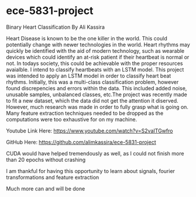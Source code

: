 # ece-5831-project

Binary Heart Classification By Ali Kassira 

Heart Disease is known to be the one killer in the world. This could potentially change with newer technologies in the world. Heart rhythms may quickly be identified with the aid of modern technology, such as wearable devices which could identify an at-risk patient if their heartbeat is normal or not. In todays society, this could be achievable with the proper resources avaialble. I intend to classify heartbeats with an LSTM model. This project was intended to apply an LSTM model in order to classify heart beat rhythms. Initially, this was a multi-class classification problem, however found discrepencies and errors within the data. This included added noise, unusable samples, unbalanced classes, etc.The project was recently made to fit a new dataset, which the data did not get the attention it diserved. However, much research was made in order to fully grasp what is going on. Many feature extraction techniques needed to be dropped as the computations were too exhaustive for on my machine. 

Youtube Link Here:
https://www.youtube.com/watch?v=S2vaITGwfro

GitHub Here:
https://github.com/alimkassira/ece-5831-project


CUDA would have helped tremendously as well, as I could not finish more than 20 epochs without crashing

I am thankful for having this opportunity to learn about signals, fourier transformations and feature extraction

Much more can and will be done
